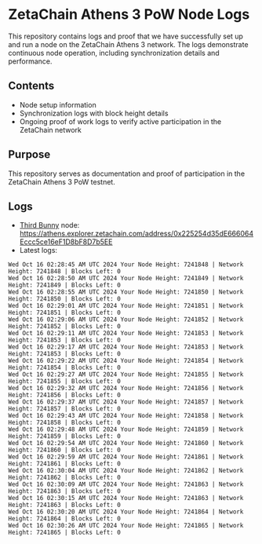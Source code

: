 # ZetaChain Athens 3 PoW Node Logs
This repository contains logs and proof that we have successfully set up and run a node on the ZetaChain Athens 3 network. The logs demonstrate continuous node operation, including synchronization details and performance.

## Contents
- Node setup information
- Synchronization logs with block height details
- Ongoing proof of work logs to verify active participation in the ZetaChain network

## Purpose
This repository serves as documentation and proof of participation in the ZetaChain Athens 3 PoW testnet.

## Logs

- [Third Bunny](https://thirdbunny.xyz/) node: https://athens.explorer.zetachain.com/address/0x225254d35dE666064Eccc5ce16eF1D8bF8D7b5EE
- Latest logs:
```
Wed Oct 16 02:28:45 AM UTC 2024 Your Node Height: 7241848 | Network Height: 7241848 | Blocks Left: 0
Wed Oct 16 02:28:50 AM UTC 2024 Your Node Height: 7241849 | Network Height: 7241849 | Blocks Left: 0
Wed Oct 16 02:28:55 AM UTC 2024 Your Node Height: 7241850 | Network Height: 7241850 | Blocks Left: 0
Wed Oct 16 02:29:01 AM UTC 2024 Your Node Height: 7241851 | Network Height: 7241851 | Blocks Left: 0
Wed Oct 16 02:29:06 AM UTC 2024 Your Node Height: 7241852 | Network Height: 7241852 | Blocks Left: 0
Wed Oct 16 02:29:11 AM UTC 2024 Your Node Height: 7241853 | Network Height: 7241853 | Blocks Left: 0
Wed Oct 16 02:29:17 AM UTC 2024 Your Node Height: 7241853 | Network Height: 7241853 | Blocks Left: 0
Wed Oct 16 02:29:22 AM UTC 2024 Your Node Height: 7241854 | Network Height: 7241854 | Blocks Left: 0
Wed Oct 16 02:29:27 AM UTC 2024 Your Node Height: 7241855 | Network Height: 7241855 | Blocks Left: 0
Wed Oct 16 02:29:32 AM UTC 2024 Your Node Height: 7241856 | Network Height: 7241856 | Blocks Left: 0
Wed Oct 16 02:29:37 AM UTC 2024 Your Node Height: 7241857 | Network Height: 7241857 | Blocks Left: 0
Wed Oct 16 02:29:43 AM UTC 2024 Your Node Height: 7241858 | Network Height: 7241858 | Blocks Left: 0
Wed Oct 16 02:29:48 AM UTC 2024 Your Node Height: 7241859 | Network Height: 7241859 | Blocks Left: 0
Wed Oct 16 02:29:54 AM UTC 2024 Your Node Height: 7241860 | Network Height: 7241860 | Blocks Left: 0
Wed Oct 16 02:29:59 AM UTC 2024 Your Node Height: 7241861 | Network Height: 7241861 | Blocks Left: 0
Wed Oct 16 02:30:04 AM UTC 2024 Your Node Height: 7241862 | Network Height: 7241862 | Blocks Left: 0
Wed Oct 16 02:30:09 AM UTC 2024 Your Node Height: 7241863 | Network Height: 7241863 | Blocks Left: 0
Wed Oct 16 02:30:15 AM UTC 2024 Your Node Height: 7241863 | Network Height: 7241863 | Blocks Left: 0
Wed Oct 16 02:30:20 AM UTC 2024 Your Node Height: 7241864 | Network Height: 7241864 | Blocks Left: 0
Wed Oct 16 02:30:26 AM UTC 2024 Your Node Height: 7241865 | Network Height: 7241865 | Blocks Left: 0
```
